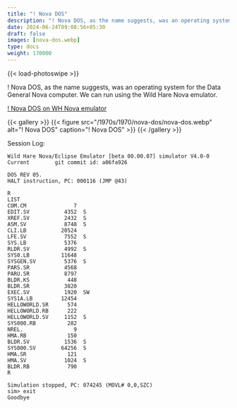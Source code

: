 ```yaml
---
title: "! Nova DOS"
description: "! Nova DOS, as the name suggests, was an operating system for the Data General Nova computer."
date: 2024-06-24T09:08:56+05:30
draft: false
images: [nova-dos.webp]
type: docs
weight: 170000
---
```


{{< load-photoswipe >}}

! Nova DOS, as the name suggests, was an operating system for the Data General Nova computer. We can run using the Wild Hare Nova emulator.

<section class="section section-sm">
  <div class="container">
    <div class="row justify-content-center text-center">
      <div class="col-lg-5">
        <p><a class="btn btn-primary btn-md px-4 mb-1" href="https://virtualhub.eu.org/1970s/1970/nova-dos/wh/" role="button">! Nova DOS on WH Nova emulator</a></p>
      </div>
    </div>
  </div>
</section>

{{< gallery >}}
  {{< figure src="/1970s/1970/nova-dos/nova-dos.webp" alt="! Nova DOS" caption="! Nova DOS" >}}
{{< /gallery >}}

Session Log:

```console
Wild Hare Nova/Eclipse Emulator [beta 00.00.07] simulator V4.0-0 Current        git commit id: a06fa926

DOS REV 05.
HALT instruction, PC: 000116 (JMP @43)

R
LIST
COM.CM               7
EDIT.SV           4352  S
XREF.SV           2432  S
ASM.SV            8748  S
CLI.LB           20524
LFE.SV            7552  S
SYS.LB            5376
RLDR.SV           4992  S
SYS0.LB          11648
SYSGEN.SV         5376  S
PARS.SR           4568
PARU.SR           8797
BLDR.KS            448
BLDR.SR           3820
EXEC.SV           1920  SW
SYS1A.LB         12454
HELLOWORLD.SR      574
HELLOWORLD.RB      222
HELLOWORLD.SV     1152  S
SYS000.RB          282
NREL.                9
HMA.RB             150
BLDR.SV           1536  S
SYS000.SV        64256  S
HMA.SR             121
HMA.SV            1024  S
BLDR.RB            790
R

Simulation stopped, PC: 074245 (MOVL# 0,0,SZC)
sim> exit
Goodbye
```
